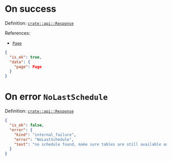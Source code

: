 # On success

Definition: [`crate::api::Response`](/src/api/mod.rs?blame=1#L94)

References:
- [`Page`](/doc/en/object/page.md)

```json
{
  "is_ok": true,
  "data": {
    "page": Page
  }
}
```


# On error `NoLastSchedule`

Definition: [`crate::api::Response`](/src/api/mod.rs?blame=1#L94)

```json
{
  "is_ok": false,
  "error": {
    "kind": "internal_failure",
    "error": "NoLastSchedule",
    "text": "no schedule found, make sure tables are still available and are valid"
  }
}
```
